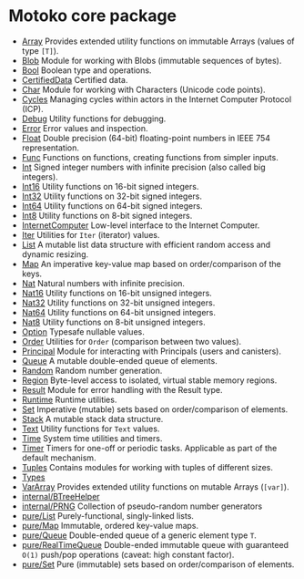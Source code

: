 # Motoko core package

* [Array](Array.md) Provides extended utility functions on immutable Arrays (values of type `[T]`).
* [Blob](Blob.md) Module for working with Blobs (immutable sequences of bytes).
* [Bool](Bool.md) Boolean type and operations.
* [CertifiedData](CertifiedData.md) Certified data.
* [Char](Char.md) Module for working with Characters (Unicode code points).
* [Cycles](Cycles.md) Managing cycles within actors in the Internet Computer Protocol (ICP).
* [Debug](Debug.md) Utility functions for debugging.
* [Error](Error.md) Error values and inspection.
* [Float](Float.md) Double precision (64-bit) floating-point numbers in IEEE 754 representation.
* [Func](Func.md) Functions on functions, creating functions from simpler inputs.
* [Int](Int.md) Signed integer numbers with infinite precision (also called big integers).
* [Int16](Int16.md) Utility functions on 16-bit signed integers.
* [Int32](Int32.md) Utility functions on 32-bit signed integers.
* [Int64](Int64.md) Utility functions on 64-bit signed integers.
* [Int8](Int8.md) Utility functions on 8-bit signed integers.
* [InternetComputer](InternetComputer.md) Low-level interface to the Internet Computer.
* [Iter](Iter.md) Utilities for `Iter` (iterator) values.
* [List](List.md) A mutable list data structure with efficient random access and dynamic resizing.
* [Map](Map.md) An imperative key-value map based on order/comparison of the keys.
* [Nat](Nat.md) Natural numbers with infinite precision.
* [Nat16](Nat16.md) Utility functions on 16-bit unsigned integers.
* [Nat32](Nat32.md) Utility functions on 32-bit unsigned integers.
* [Nat64](Nat64.md) Utility functions on 64-bit unsigned integers.
* [Nat8](Nat8.md) Utility functions on 8-bit unsigned integers.
* [Option](Option.md) Typesafe nullable values.
* [Order](Order.md) Utilities for `Order` (comparison between two values).
* [Principal](Principal.md) Module for interacting with Principals (users and canisters).
* [Queue](Queue.md) A mutable double-ended queue of elements.
* [Random](Random.md) Random number generation.
* [Region](Region.md) Byte-level access to isolated, virtual stable memory regions.
* [Result](Result.md) Module for error handling with the Result type.
* [Runtime](Runtime.md) Runtime utilities.
* [Set](Set.md) Imperative (mutable) sets based on order/comparison of elements.
* [Stack](Stack.md) A mutable stack data structure.
* [Text](Text.md) Utility functions for `Text` values.
* [Time](Time.md) System time utilities and timers.
* [Timer](Timer.md) Timers for one-off or periodic tasks. Applicable as part of the default mechanism.
* [Tuples](Tuples.md) Contains modules for working with tuples of different sizes.
* [Types](Types.md) 
* [VarArray](VarArray.md) Provides extended utility functions on mutable Arrays (`[var]`).
* [internal/BTreeHelper](internal/BTreeHelper.md) 
* [internal/PRNG](internal/PRNG.md) Collection of pseudo-random number generators
* [pure/List](pure/List.md) Purely-functional, singly-linked lists.
* [pure/Map](pure/Map.md) Immutable, ordered key-value maps.
* [pure/Queue](pure/Queue.md) Double-ended queue of a generic element type `T`.
* [pure/RealTimeQueue](pure/RealTimeQueue.md) Double-ended immutable queue with guaranteed `O(1)` push/pop operations (caveat: high constant factor).
* [pure/Set](pure/Set.md) Pure (immutable) sets based on order/comparison of elements.
